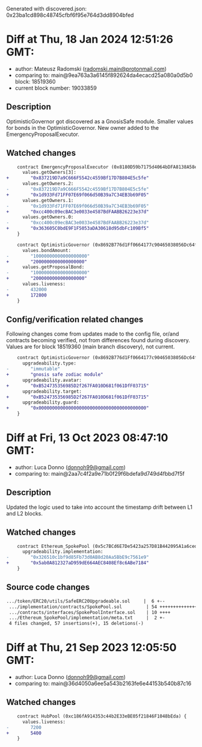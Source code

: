 Generated with discovered.json: 0x23ba1cd898c48745cfbf6f95e764d3dd8904bfed

# Diff at Thu, 18 Jan 2024 12:51:26 GMT:

- author: Mateusz Radomski (<radomski.main@protonmail.com>)
- comparing to: main@9ea763a3a6145f892624da4ecacd25a080a0d5b0 block: 18519360
- current block number: 19033859

## Description

OptimisticGovernor got discovered as a GnosisSafe module.
Smaller values for bonds in the OptimisticGovernor.
New owner added to the EmergencyProposalExecutor.

## Watched changes

```diff
    contract EmergencyProposalExecutor (0x8180D59b7175d4064bDFA8138A58e9baBFFdA44a) {
      values.getOwners[3]:
+        "0x837219D7a9C666F5542c4559Bf17D7B804E5c5fe"
      values.getOwners.2:
-        "0x837219D7a9C666F5542c4559Bf17D7B804E5c5fe"
+        "0x1d933Fd71FF07E69f066d50B39a7C34EB3b69F05"
      values.getOwners.1:
-        "0x1d933Fd71FF07E69f066d50B39a7C34EB3b69F05"
+        "0xcc400c09ecBAC3e0033e4587BdFAABB26223e37d"
      values.getOwners.0:
-        "0xcc400c09ecBAC3e0033e4587BdFAABB26223e37d"
+        "0x363605C0bdE9F1F5053aDA30618d95dbFc109Bf5"
    }
```

```diff
    contract OptimisticGovernor (0x8692B776d1Ff0664177c90465038056Dc64f8991) {
      values.bondAmount:
-        "10000000000000000000"
+        "2000000000000000000"
      values.getProposalBond:
-        "10000000000000000000"
+        "2000000000000000000"
      values.liveness:
-        432000
+        172800
    }
```

## Config/verification related changes

Following changes come from updates made to the config file,
or/and contracts becoming verified, not from differences found during
discovery. Values are for block 18519360 (main branch discovery), not current.

```diff
    contract OptimisticGovernor (0x8692B776d1Ff0664177c90465038056Dc64f8991) {
      upgradeability.type:
-        "immutable"
+        "gnosis safe zodiac module"
      upgradeability.avatar:
+        "0xB524735356985D2f267FA010D681f061DfF03715"
      upgradeability.target:
+        "0xB524735356985D2f267FA010D681f061DfF03715"
      upgradeability.guard:
+        "0x0000000000000000000000000000000000000000"
    }
```

# Diff at Fri, 13 Oct 2023 08:47:10 GMT:

- author: Luca Donno (<donnoh99@gmail.com>)
- comparing to: main@2aa7c4f2a9e71b0f29f6bdefa9d749d4fbbd7f5f

## Description

Updated the logic used to take into account the timestamp drift between L1 and L2 blocks.

## Watched changes

```diff
    contract Ethereum_SpokePool (0x5c7BCd6E7De5423a257D81B442095A1a6ced35C5) {
      upgradeability.implementation:
-        "0x326510c1bf9d85Fb73d0AB8d20Aa5BbE9c7561e9"
+        "0x5ab0A812327aD959dE664AEC8408Ef8c6ABe7184"
    }
```

## Source code changes

```diff
.../token/ERC20/utils/SafeERC20Upgradeable.sol     |  6 +--
 .../implementation/contracts/SpokePool.sol         | 54 +++++++++++++++++-----
 .../contracts/interfaces/SpokePoolInterface.sol    | 10 ++++
 .../Ethereum_SpokePool/implementation/meta.txt     |  2 +-
 4 files changed, 57 insertions(+), 15 deletions(-)
```

# Diff at Thu, 21 Sep 2023 12:05:50 GMT:

- author: Luca Donno (<donnoh99@gmail.com>)
- comparing to: main@36d4050a6ee5a543b2163fe6e44153b540b87c16

## Watched changes

```diff
    contract HubPool (0xc186fA914353c44b2E33eBE05f21846F1048bEda) {
      values.liveness:
-        7200
+        5400
    }
```
